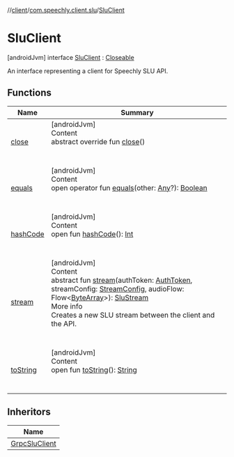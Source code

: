 //[client](../../index.md)/[com.speechly.client.slu](../index.md)/[SluClient](index.md)



# SluClient  
 [androidJvm] interface [SluClient](index.md) : [Closeable](https://developer.android.com/reference/kotlin/java/io/Closeable.html)

An interface representing a client for Speechly SLU API.

   


## Functions  
  
|  Name|  Summary| 
|---|---|
| <a name="java.io/Closeable/close/#/PointingToDeclaration/"></a>[close](../../com.speechly.client.speech/-api-client/index.md#%5Bjava.io%2FCloseable%2Fclose%2F%23%2FPointingToDeclaration%2F%5D%2FFunctions%2F-752291050)| <a name="java.io/Closeable/close/#/PointingToDeclaration/"></a>[androidJvm]  <br>Content  <br>abstract override fun [close](../../com.speechly.client.speech/-api-client/index.md#%5Bjava.io%2FCloseable%2Fclose%2F%23%2FPointingToDeclaration%2F%5D%2FFunctions%2F-752291050)()  <br><br><br>
| <a name="kotlin/Any/equals/#kotlin.Any?/PointingToDeclaration/"></a>[equals](../../com.speechly.ui/-speechly-button/index.md#%5Bkotlin%2FAny%2Fequals%2F%23kotlin.Any%3F%2FPointingToDeclaration%2F%5D%2FFunctions%2F-752291050)| <a name="kotlin/Any/equals/#kotlin.Any?/PointingToDeclaration/"></a>[androidJvm]  <br>Content  <br>open operator fun [equals](../../com.speechly.ui/-speechly-button/index.md#%5Bkotlin%2FAny%2Fequals%2F%23kotlin.Any%3F%2FPointingToDeclaration%2F%5D%2FFunctions%2F-752291050)(other: [Any](https://kotlinlang.org/api/latest/jvm/stdlib/kotlin/-any/index.html)?): [Boolean](https://kotlinlang.org/api/latest/jvm/stdlib/kotlin/-boolean/index.html)  <br><br><br>
| <a name="kotlin/Any/hashCode/#/PointingToDeclaration/"></a>[hashCode](../../com.speechly.ui/-speechly-button/index.md#%5Bkotlin%2FAny%2FhashCode%2F%23%2FPointingToDeclaration%2F%5D%2FFunctions%2F-752291050)| <a name="kotlin/Any/hashCode/#/PointingToDeclaration/"></a>[androidJvm]  <br>Content  <br>open fun [hashCode](../../com.speechly.ui/-speechly-button/index.md#%5Bkotlin%2FAny%2FhashCode%2F%23%2FPointingToDeclaration%2F%5D%2FFunctions%2F-752291050)(): [Int](https://kotlinlang.org/api/latest/jvm/stdlib/kotlin/-int/index.html)  <br><br><br>
| <a name="com.speechly.client.slu/SluClient/stream/#com.speechly.client.identity.AuthToken#com.speechly.client.slu.StreamConfig#kotlinx.coroutines.flow.Flow[kotlin.ByteArray]/PointingToDeclaration/"></a>[stream](stream.md)| <a name="com.speechly.client.slu/SluClient/stream/#com.speechly.client.identity.AuthToken#com.speechly.client.slu.StreamConfig#kotlinx.coroutines.flow.Flow[kotlin.ByteArray]/PointingToDeclaration/"></a>[androidJvm]  <br>Content  <br>abstract fun [stream](stream.md)(authToken: [AuthToken](../../com.speechly.client.identity/-auth-token/index.md), streamConfig: [StreamConfig](../-stream-config/index.md), audioFlow: Flow<[ByteArray](https://kotlinlang.org/api/latest/jvm/stdlib/kotlin/-byte-array/index.html)>): [SluStream](../-slu-stream/index.md)  <br>More info  <br>Creates a new SLU stream between the client and the API.  <br><br><br>
| <a name="kotlin/Any/toString/#/PointingToDeclaration/"></a>[toString](../../com.speechly.client.speech/-client/-companion/index.md#%5Bkotlin%2FAny%2FtoString%2F%23%2FPointingToDeclaration%2F%5D%2FFunctions%2F-752291050)| <a name="kotlin/Any/toString/#/PointingToDeclaration/"></a>[androidJvm]  <br>Content  <br>open fun [toString](../../com.speechly.client.speech/-client/-companion/index.md#%5Bkotlin%2FAny%2FtoString%2F%23%2FPointingToDeclaration%2F%5D%2FFunctions%2F-752291050)(): [String](https://kotlinlang.org/api/latest/jvm/stdlib/kotlin/-string/index.html)  <br><br><br>


## Inheritors  
  
|  Name| 
|---|
| <a name="com.speechly.client.slu/GrpcSluClient///PointingToDeclaration/"></a>[GrpcSluClient](../-grpc-slu-client/index.md)

